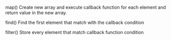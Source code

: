 map()
Create new array and execute callback function for each element
and return value in the new array.

find()
Find the first element that match with the callback condition

filter()
Store every element that match callback function condition